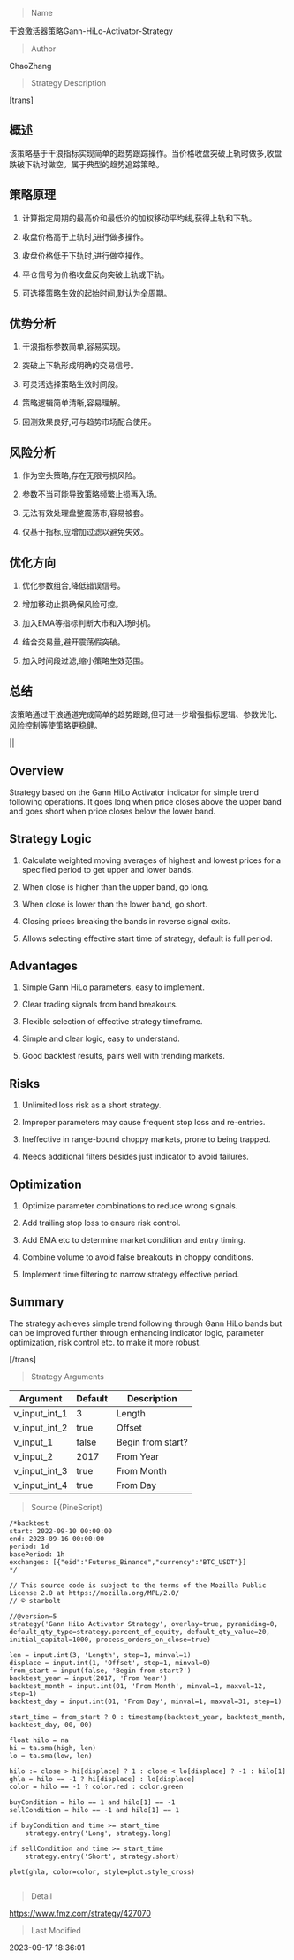 
> Name

干浪激活器策略Gann-HiLo-Activator-Strategy

> Author

ChaoZhang

> Strategy Description

[trans]

## 概述

该策略基于干浪指标实现简单的趋势跟踪操作。当价格收盘突破上轨时做多,收盘跌破下轨时做空。属于典型的趋势追踪策略。

## 策略原理

1. 计算指定周期的最高价和最低价的加权移动平均线,获得上轨和下轨。

2. 收盘价格高于上轨时,进行做多操作。

3. 收盘价格低于下轨时,进行做空操作。

4. 平仓信号为价格收盘反向突破上轨或下轨。

5. 可选择策略生效的起始时间,默认为全周期。

## 优势分析

1. 干浪指标参数简单,容易实现。

2. 突破上下轨形成明确的交易信号。

3. 可灵活选择策略生效时间段。

4. 策略逻辑简单清晰,容易理解。

5. 回测效果良好,可与趋势市场配合使用。

## 风险分析

1. 作为空头策略,存在无限亏损风险。

2. 参数不当可能导致策略频繁止损再入场。

3. 无法有效处理盘整震荡市,容易被套。 

4. 仅基于指标,应增加过滤以避免失效。

## 优化方向

1. 优化参数组合,降低错误信号。

2. 增加移动止损确保风险可控。

3. 加入EMA等指标判断大市和入场时机。

4. 结合交易量,避开震荡假突破。 

5. 加入时间段过滤,缩小策略生效范围。

## 总结

该策略通过干浪通道完成简单的趋势跟踪,但可进一步增强指标逻辑、参数优化、风险控制等使策略更稳健。

|| 


## Overview

Strategy based on the Gann HiLo Activator indicator for simple trend following operations. It goes long when price closes above the upper band and goes short when price closes below the lower band. 

## Strategy Logic

1. Calculate weighted moving averages of highest and lowest prices for a specified period to get upper and lower bands.

2. When close is higher than the upper band, go long.

3. When close is lower than the lower band, go short. 

4. Closing prices breaking the bands in reverse signal exits.

5. Allows selecting effective start time of strategy, default is full period.

## Advantages

1. Simple Gann HiLo parameters, easy to implement.

2. Clear trading signals from band breakouts. 

3. Flexible selection of effective strategy timeframe.

4. Simple and clear logic, easy to understand.

5. Good backtest results, pairs well with trending markets.

## Risks

1. Unlimited loss risk as a short strategy.

2. Improper parameters may cause frequent stop loss and re-entries.

3. Ineffective in range-bound choppy markets, prone to being trapped.

4. Needs additional filters besides just indicator to avoid failures.

## Optimization

1. Optimize parameter combinations to reduce wrong signals.

2. Add trailing stop loss to ensure risk control.

3. Add EMA etc to determine market condition and entry timing.

4. Combine volume to avoid false breakouts in choppy conditions.

5. Implement time filtering to narrow strategy effective period.

## Summary

The strategy achieves simple trend following through Gann HiLo bands but can be improved further through enhancing indicator logic, parameter optimization, risk control etc. to make it more robust.

[/trans]

> Strategy Arguments



|Argument|Default|Description|
|----|----|----|
|v_input_int_1|3|Length|
|v_input_int_2|true|Offset|
|v_input_1|false|Begin from start?|
|v_input_2|2017|From Year|
|v_input_int_3|true|From Month|
|v_input_int_4|true|From Day|


> Source (PineScript)

``` pinescript
/*backtest
start: 2022-09-10 00:00:00
end: 2023-09-16 00:00:00
period: 1d
basePeriod: 1h
exchanges: [{"eid":"Futures_Binance","currency":"BTC_USDT"}]
*/

// This source code is subject to the terms of the Mozilla Public License 2.0 at https://mozilla.org/MPL/2.0/
// © starbolt

//@version=5
strategy('Gann HiLo Activator Strategy', overlay=true, pyramiding=0, default_qty_type=strategy.percent_of_equity, default_qty_value=20, initial_capital=1000, process_orders_on_close=true)

len = input.int(3, 'Length', step=1, minval=1)
displace = input.int(1, 'Offset', step=1, minval=0)
from_start = input(false, 'Begin from start?')
backtest_year = input(2017, 'From Year')
backtest_month = input.int(01, 'From Month', minval=1, maxval=12, step=1)
backtest_day = input.int(01, 'From Day', minval=1, maxval=31, step=1)

start_time = from_start ? 0 : timestamp(backtest_year, backtest_month, backtest_day, 00, 00)

float hilo = na
hi = ta.sma(high, len)
lo = ta.sma(low, len)

hilo := close > hi[displace] ? 1 : close < lo[displace] ? -1 : hilo[1]
ghla = hilo == -1 ? hi[displace] : lo[displace]
color = hilo == -1 ? color.red : color.green

buyCondition = hilo == 1 and hilo[1] == -1
sellCondition = hilo == -1 and hilo[1] == 1

if buyCondition and time >= start_time
    strategy.entry('Long', strategy.long)

if sellCondition and time >= start_time
    strategy.entry('Short', strategy.short)

plot(ghla, color=color, style=plot.style_cross)


```

> Detail

https://www.fmz.com/strategy/427070

> Last Modified

2023-09-17 18:36:01
